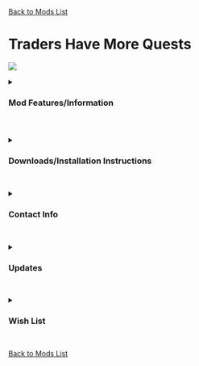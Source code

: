 [Back to Mods List](../../main/README.md)

# Traders Have More Quests
![](https://staticdelivery.nexusmods.com/mods/1059/images/2618/2618-1672388251-1671535222.jpeg)

<details>
  <summary>
    <h3>Mod Features/Information</h3>
  </summary>

*(Disclaimer: Some GIFs/Images may take a bit to load)*   

A20 - Version 1.00

!WARNING - RUNS WITH EAC OFF!

This mod makes it so Traders Have more Quests in their list and also increases the range of possible locations. It increases the distance check to 1500 and 2000 meters. This mod was possible because of Bowa(Bowabb) and the .dll file they created. I thank them for creating it and allowing me to make a modlet out it!

As of right now they are 3 versions 10,15 and 20 Quests. You also can either choose from the default quest list on the Right of the screen or the Left hand of the screen.

[Bowabb - Mods](https://www.nexusmods.com/7daystodie/users/154686173)

  
</details>

#

<details>
  <summary>
    <h3>Downloads/Installation Instructions</h3>
  </summary>
___IMPORTANT: Mods for 7 Days to Die SHOULD NOT come in .exe form, Do not trust random applications.___      

+ To install the mod, click , [Here](https://github.com/DarkAoRaidenX/7-days-to-die-mods/raw/main/downloads/TradersHaveMoreQuests.zip) open the file you downloaded with an extraction tool such as [7 Zip](https://www.7-zip.org/). 
  + The folder you extracted should be called `TradersShowQuestPoiNames`, now open that folder, there should several folders inside Choose ONLY 1 of them. 
  + Now move that folder to your `Mods` folder in your 7 Days to Die directory, if you do not have one, make one.        
+ Your directory should now look something like this: Mod folder should be only 1 Folder deep.   
```\7 Days To Die\Mods\ModFolderName```
+ A Wrong PathWay: 
```\7 Days To Die\Mods\ExtraFolder\ModFolderName\```    

*Note: Due to the The Fun Pimps changing how mods are loaded, these installation instructions will change soon*



</details>
   

##

<details>
  <summary>
    <h3>Contact Info</h3>
  </summary>
  
  + If you run into any conflicts or need help, you may contact DarkAoRaidenX via discord: [discord](https://discord.gg/UccyzVm5Xq) or DarkAoRaidenX#6672.

</details>


##


<details>
  <summary>
    <h3>Updates</h3>
  </summary>
  
1.01
+ Added Restore Power location name to quests.

</details>


##


<details>
  <summary>
    <h3>Wish List</h3>
  </summary>
  
This list is what I want to be able to do.
+ For this to be possible with XML only!
</details>

##

[Back to Mods List](../../main/README.md)